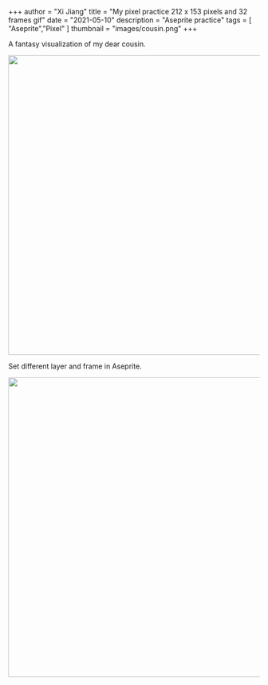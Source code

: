 +++ 
author = "Xi Jiang"
title = "My pixel practice 212 x 153 pixels and 32 frames gif"
date = "2021-05-10"
description = "Aseprite practice"
tags = [
    "Aseprite","Pixel"
]
thumbnail = "images/cousin.png"
+++

A fantasy visualization of my dear cousin.

<img src="../../images/cousin.gif" width="600" />
<!-- ![::img-medium](../../images/cousin.gif) -->

Set different layer and frame in Aseprite.

<img src="../../images/asepriteUI.png" width="600" />